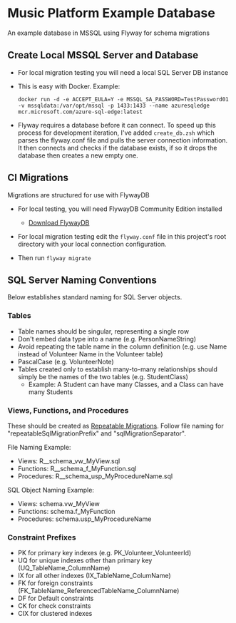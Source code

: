 # Music Platform Example Database

An example database in MSSQL using Flyway for schema migrations

## Create Local MSSQL Server and Database

- For local migration testing you will need a local SQL Server DB instance
- This is easy with Docker.  Example:

    ```text
    docker run -d -e ACCEPT_EULA=Y -e MSSQL_SA_PASSWORD=TestPassword01 -v mssqldata:/var/opt/mssql -p 1433:1433 --name azuresqledge mcr.microsoft.com/azure-sql-edge:latest
    ```

- Flyway requires a database before it can connect.  To speed up this process for development iteration, I've added `create_db.zsh` which parses the flyway.conf file and pulls the server connection information.  It then connects and checks if the database exists, if so it drops the database then creates a new empty one.

## CI Migrations

Migrations are structured for use with FlywayDB

- For local testing, you will need FlywayDB Community Edition installed
  - [Download FlywayDB](https://flywaydb.org/download/community)

- For local migration testing edit the `flyway.conf` file in this project's root directory with your local connection configuration.

- Then run `flyway migrate`

## SQL Server Naming Conventions

Below establishes standard naming for SQL Server objects.

### Tables

- Table names should be singular, representing a single row
- Don't embed data type into a name (e.g. PersonNameString)
- Avoid repeating the table name in the column definition (e.g. use Name instead of Volunteer Name in the Volunteer table)
- PascalCase (e.g. VolunteerNote)
- Tables created only to establish many-to-many relationships should simply be the names of the two tables (e.g. StudentClass)
  - Example: A Student can have many Classes, and a Class can have many Students

### Views, Functions, and Procedures

These should be created as [Repeatable Migrations](https://flywaydb.org/documentation/concepts/migrations#repeatable-migrations).  Follow file naming for "repeatableSqlMigrationPrefix" and "sqlMigrationSeparator".

File Naming Example:

- Views: R__schema_vw_MyView.sql
- Functions: R__schema_f_MyFunction.sql
- Procedures: R__schema_usp_MyProcedureName.sql

SQL Object Naming Example:

- Views: schema.vw_MyView
- Functions: schema.f_MyFunction
- Procedures: schema.usp_MyProcedureName

### Constraint Prefixes

- PK for primary key indexes (e.g. PK_Volunteer_VolunteerId)
- UQ for unique indexes other than primary key (UQ_TableName_ColumnName)
- IX for all other indexes (IX_TableName_ColumName)
- FK for foreign constraints (FK_TableName_ReferencedTableName_ColumnName)
- DF for Default constraints
- CK for check constraints
- CIX for clustered indexes
